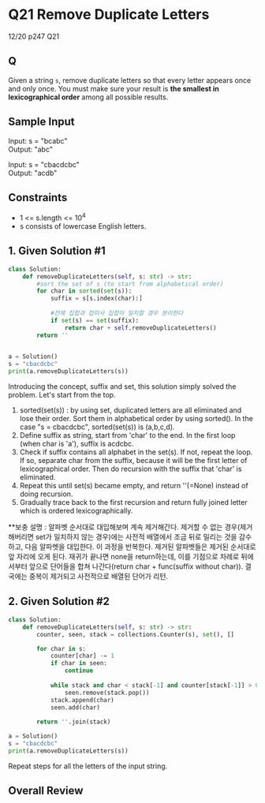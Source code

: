 # Q21 Remove Duplicate Letters

12/20 p247 Q21

## Q

Given a string `s`, remove duplicate letters so that every letter appears once and only once. You must make sure your result is __the smallest in lexicographical order__ among all possible results.

## Sample Input 

Input: s = "bcabc"  
Output: "abc"

Input: s = "cbacdcbc"  
Output: "acdb"

## Constraints

- 1 <= s.length <= 10<sup>4</sup>
- s consists of lowercase English letters.  

## 1. Given Solution #1

```py
class Solution:
    def removeDuplicateLetters(self, s: str) -> str:
        #sort the set of s (to start from alphabetical order)
        for char in sorted(set(s)):
            suffix = s[s.index(char):]
            
            #전체 집합과 접미사 집합이 일치할 경우 분리한다
            if set(s) == set(suffix):
                return char + self.removeDuplicateLetters()
        return ''
        

a = Solution()
s = "cbacdcbc"
print(a.removeDuplicateLetters(s))
```

Introducing the concept, suffix and set, this solution simply solved the problem. Let's start from the top.

1. sorted(set(s)) : by using set, duplicated letters are all eliminated and lose their order. Sort them in alphabetical order by using sorted(). In the case "s = cbacdcbc", sorted(set(s)) is (a,b,c,d).
2. Define suffix as string, start from 'char' to the end. In the first loop (when char is 'a'), suffix is acdcbc.
3. Check if suffix contains all alphabet in the set(s). If not, repeat the loop. If so, separate char from the suffix, because it will be the first letter of lexicographical order. Then do recursion with the suffix that 'char' is eliminated.
4. Repeat this until set(s) became empty, and return ''(=None) instead of doing recursion.
5. Gradually trace back to the first recursion and return fully joined letter which is ordered lexicographically.

**보충 설명 : 알파벳 순서대로 대입해보며 계속 제거해간다. 제거할 수 없는 경우(제거해버리면 set가 일치하지 않는 경우)에는 사전적 배열에서 조금 뒤로 밀리는 것을 감수하고, 다음 알파벳을 대입한다. 이 과정을 반복한다. 제거된 알파벳들은 제거된 순서대로 앞 자리에 오게 된다. 재귀가 끝나면 none을 return하는데, 이를 기점으로 차례로 뒤에서부터 앞으로 단어들을 합쳐 나간다(return char + func(suffix without char)). 결국에는 중복이 제거되고 사전적으로 배열된 단어가 리턴.

## 2. Given Solution #2

```py
class Solution:
    def removeDuplicateLetters(self, s: str) -> str:
        counter, seen, stack = collections.Counter(s), set(), []

        for char in s:
            counter[char] -= 1
            if char in seen:
                continue
            
            while stack and char < stack[-1] and counter[stack[-1]] > 0:
                seen.remove(stack.pop())
            stack.append(char)
            seen.add(char)
        
        return ''.join(stack)        

a = Solution()
s = "cbacdcbc"
print(a.removeDuplicateLetters(s))
```

Repeat steps for all the letters of the input string.

## Overall Review
